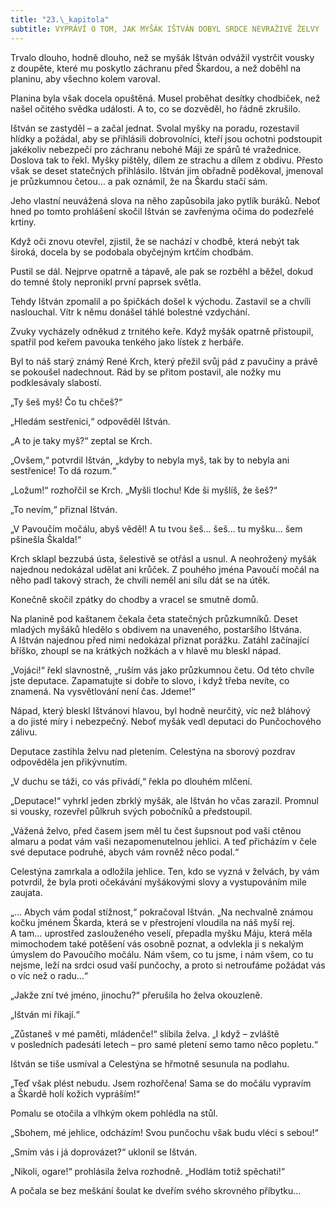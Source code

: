 ```yaml
---
title: "23.\_kapitola"
subtitle: VYPRÁVÍ O TOM, JAK MYŠÁK IŠTVÁN DOBYL SRDCE NEVRAŽIVÉ ŽELVY
---
```


Trvalo dlouho, hodně dlouho, než se myšák Ištván odvážil vystrčit vousky z doupěte, které mu poskytlo záchranu před Škardou, a než doběhl na planinu, aby všechno kolem varoval.

Planina byla však docela opuštěná. Musel proběhat desítky chodbiček, než našel očitého svědka události. A to, co se dozvěděl, ho řádně zkrušilo.

Ištván se zastyděl – a začal jednat. Svolal myšky na poradu, rozestavil hlídky a požádal, aby se přihlásili dobrovolníci, kteří jsou ochotni podstoupit jakékoliv nebezpečí pro záchranu nebohé Máji ze spárů té vražednice. Doslova tak to řekl. Myšky pištěly, dílem ze strachu a dílem z obdivu. Přesto však se deset statečných přihlásilo. Ištván jim obřadně poděkoval, jmenoval je průzkumnou četou… a pak oznámil, že na Škardu stačí sám.

Jeho vlastní neuvážená slova na něho zapůsobila jako pytlík buráků. Neboť hned po tomto prohlášení skočil Ištván se zavřenýma očima do podezřelé krtiny.

Když oči znovu otevřel, zjistil, že se nachází v chodbě, která nebýt tak široká, docela by se podobala obyčejným krtčím chodbám.

Pustil se dál. Nejprve opatrně a tápavě, ale pak se rozběhl a běžel, dokud do temné štoly nepronikl první paprsek světla.

Tehdy Ištván zpomalil a po špičkách došel k východu. Zastavil se a chvíli naslouchal. Vítr k němu donášel táhlé bolestné vzdychání.

Zvuky vycházely odněkud z trnitého keře. Když myšák opatrně přistoupil, spatřil pod keřem pavouka tenkého jako lístek z herbáře.

Byl to náš starý známý René Krch, který přežil svůj pád z pavučiny a právě se pokoušel nadechnout. Rád by se přitom postavil, ale nožky mu podklesávaly slabostí.

„Ty šeš myš! Čo tu chčeš?“

„Hledám sestřenici,“ odpověděl Ištván.

„A to je taky myš?“ zeptal se Krch.

„Ovšem,“ potvrdil Ištván, „kdyby to nebyla myš, tak by to nebyla ani sestřenice! To dá rozum.“

„Ložum!“ rozhořčil se Krch. „Myšli tlochu! Kde ši myšlíš, že šeš?“

„To nevím,“ přiznal Ištván.

„V Pavoučím močálu, abyš věděl! A tu tvou šeš… šeš… tu myšku… šem pšinešla Škalda!“

Krch sklapl bezzubá ústa, šelestivě se otřásl a usnul. A neohrožený myšák najednou nedokázal udělat ani krůček. Z pouhého jména Pavoučí močál na něho padl takový strach, že chvíli neměl ani sílu dát se na útěk.

Konečně skočil zpátky do chodby a vracel se smutně domů.

Na planině pod kaštanem čekala četa statečných průzkumníků. Deset mladých myšáků hledělo s obdivem na unaveného, postaršího Ištvána. A Ištván najednou před nimi nedokázal přiznat porážku. Zatáhl začínající bříško, zhoupl se na krátkých nožkách a v hlavě mu bleskl nápad.

„Vojáci!“ řekl slavnostně, „ruším vás jako průzkumnou četu. Od této chvíle jste deputace. Zapamatujte si dobře to slovo, i když třeba nevíte, co znamená. Na vysvětlování není čas. Jdeme!“

Nápad, který bleskl Ištvánovi hlavou, byl hodně neurčitý, víc než bláhový a do jisté míry i nebezpečný. Neboť myšák vedl deputaci do Punčochového zálivu.

Deputace zastihla želvu nad pletením. Celestýna na sborový pozdrav odpověděla jen přikývnutím.

„V duchu se táži, co vás přivádí,“ řekla po dlouhém mlčení.

„Deputace!“ vyhrkl jeden zbrklý myšák, ale Ištván ho včas zarazil. Promnul si vousky, rozevřel půlkruh svých pobočníků a předstoupil.

„Vážená želvo, před časem jsem měl tu čest šupsnout pod vaši ctěnou almaru a podat vám vaši nezapomenutelnou jehlici. A teď přicházím v čele své deputace podruhé, abych vám rovněž něco podal.“

Celestýna zamrkala a odložila jehlice. Ten, kdo se vyzná v želvách, by vám potvrdil, že byla proti očekávání myšákovými slovy a vystupováním mile zaujata.

„… Abych vám podal stížnost,“ pokračoval Ištván. „Na nechvalně známou kočku jménem Škarda, která se v přestrojení vloudila na náš myší rej. A tam… uprostřed zaslouženého veselí, přepadla myšku Máju, která měla mimochodem také potěšení vás osobně poznat, a odvlekla ji s nekalým úmyslem do Pavoučího močálu. Nám všem, co tu jsme, i nám všem, co tu nejsme, leží na srdci osud vaší punčochy, a proto si netroufáme požádat vás o víc než o radu…“

„Jakže zní tvé jméno, jinochu?“ přerušila ho želva okouzleně.

„Ištván mi říkají.“

„Zůstaneš v mé paměti, mládenče!“ slíbila želva. „I když – zvláště v posledních padesáti letech – pro samé pletení semo tamo něco popletu.“

Ištván se tiše usmíval a Celestýna se hřmotně sesunula na podlahu.

„Teď však plést nebudu. Jsem rozhořčena! Sama se do močálu vypravím a Škardě holí kožich vypráším!“

Pomalu se otočila a vlhkým okem pohlédla na stůl.

„Sbohem, mé jehlice, odcházím! Svou punčochu však budu vléci s sebou!“

„Smím vás i já doprovázet?“ uklonil se Ištván.

„Nikoli, ogare!“ prohlásila želva rozhodně. „Hodlám totiž spěchati!“

A počala se bez meškání šoulat ke dveřím svého skrovného příbytku…
